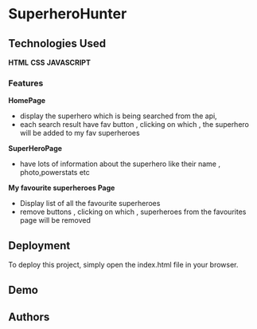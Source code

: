 # SuperheroHunter


## Technologies Used
**HTML**
**CSS**
**JAVASCRIPT**

### Features
**HomePage**
   - display the superhero which is being searched from the api,
   - each search result have fav button , clicking on which , the superhero will be added to my fav superheroes

**SuperHeroPage**
   - have lots of information about the superhero like their name , photo,powerstats etc 

**My favourite superheroes Page**
   - Display list of all the favourite superheroes
   - remove buttons , clicking on which , superheroes from the favourites page will be removed 
## Deployment
To deploy this project, simply open the index.html file in your browser.

## Demo



## Authors
 

